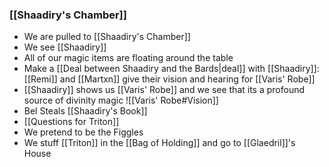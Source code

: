 ### [[Shaadiry's Chamber]]
- We are pulled to [[Shaadiry's Chamber]]
- We see [[Shaadiry]]
- All of our magic items are floating around the table
- Make a [[Deal between Shaadiry and the Bards|deal]] with [[Shaadiry]]: [[Remi]] and [[Martxn]] give their vision and hearing for [[Varis' Robe]]
- [[Shaadiry]] shows us [[Varis' Robe]] and we see that its a profound source of divinity magic
	![[Varis' Robe#Vision]]
- Bel Steals [[Shaadiry's Book]]
- [[Questions for Triton]]
- We pretend to be the Figgles
- We stuff [[Triton]] in the [[Bag of Holding]] and go to [[Glaedril]]'s House